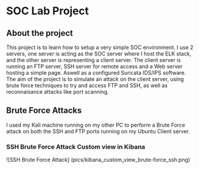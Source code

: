 # SOC Lab Project

## About the project
This project is to learn how to setup a very simple SOC environment. I use 2 servers, one server is acting as the SOC server where I host the ELK stack, and the other server is representing a client server. The client server is running an FTP server, SSH server for remote access and a Web server hosting a simple page. Aswell as a configured Suricata IDS/IPS software.
The aim of the project is to simulate an attack on the client server, using brute force techniques to try and access FTP and SSH, as well as reconnaisance attacks like port scanning.

## Brute Force Attacks
I used my Kali machine running on my other PC to perform a Brute Force attack on both the SSH and FTP ports running on my Ubuntu Client server.
### SSH Brute Force Attack Custom view in Kibana
![SSH Brute Force Attack] (pics/kibana_custom_view_brute-force_ssh.png)
